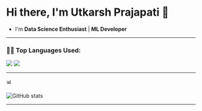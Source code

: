 # Hi there, I'm Utkarsh Prajapati 👋

- I'm  **Data Science Enthusiast** | **ML Developer** 


---
  
  <!--   Top Languages Using -->

### 👨‍💻 Top Languages Used:
![](https://github-profile-summary-cards.vercel.app/api/cards/repos-per-language?username=UtkarshPrajapati&theme=nord_dark)
![](https://github-profile-summary-cards.vercel.app/api/cards/most-commit-language?username=UtkarshPrajapati&theme=nord_dark)

---
  
  📊 
  
   ![GitHub stats](https://github-readme-stats.vercel.app/api?username=ratnesh-maurya&show_icons=true)
 
  
  
  ---
